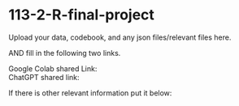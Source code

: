 # 113-2-R-final-project

Upload your data, codebook, and any json files/relevant files here. 

AND fill in the following two links.

Google Colab shared Link:  
ChatGPT shared link:  

If there is other relevant information put it below:

